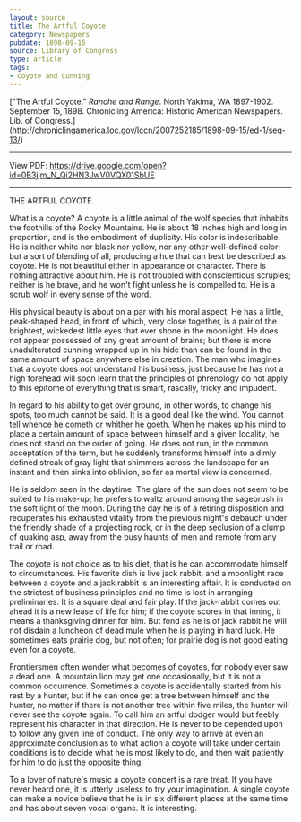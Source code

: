```yaml
---
layout: source
title: The Artful Coyote
category: Newspapers
pubdate: 1898-09-15
source: Library of Congress
type: article
tags:
- Coyote and Cunning
---
```


["The Artful Coyote." *Ranche and Range*. North Yakima, WA 1897-1902. September 15, 1898. Chronicling America: Historic American Newspapers. Lib. of Congress.] (http://chroniclingamerica.loc.gov/lccn/2007252185/1898-09-15/ed-1/seq-13/)
***
View PDF: https://drive.google.com/open?id=0B3jjm_N_Qi2HN3JwV0VQX01SbUE
***
THE ARTFUL COYOTE.

What is a coyote? A coyote is a little animal of the wolf species that inhabits the foothills of the Rocky Mountains. He is about 18 inches high and long in proportion, and is the embodiment of duplicity. His color is indescribable. He is neither white nor black nor yellow, nor any other well-defined color; but a sort of blending of all, producing a hue that can best be described as coyote. He is not beautiful either in appearance or character. There is nothing attractive about him. He is not troubled with conscientious scruples; neither is he brave, and he won't fight unless he is compelled to. He is a scrub wolf in every sense of the word.

His physical beauty is about on a par with his moral aspect. He has a little, peak-shaped head, in front of which, very close together, is a pair of the brightest, wickedest little eyes that ever shone in the moonlight. He does not appear possessed of any great amount of brains; but there is more unadulterated cunning wrapped up in his hide than can be found in the same amount of space anywhere else in creation. The man who imagines that a coyote does not understand his business, just because he has not a high forehead will soon learn that the principles of phrenology do not apply to this epitome of everything that is smart, rascally, tricky and impudent.

In regard to his ability to get over ground, in other words, to change his spots, too much cannot be said. It is a good deal like the wind. You cannot tell whence he cometh or whither he goeth. When he makes up his mind to place a certain amount of space between himself and a given locality, he does not stand on the order of going. He does not run, in the common acceptation of the term, but he suddenly transforms himself into a dimly defined streak of gray light that shimmers across the landscape for an instant and then sinks into oblivion, so far as mortal view is concerned.

He is seldom seen in the daytime. The glare of the sun does not seem to be suited to his make-up; he prefers to waltz around among the sagebrush in the soft light of the moon. During the day he is of a retiring disposition and recuperates his exhausted vitality from the previous night's debauch under the friendly shade of a projecting rock, or in the deep seclusion of a clump of quaking asp, away from the busy haunts of men and remote from any trail or road.

The coyote is not choice as to his diet, that is he can accommodate himself to circumstances. His favorite dish is live jack rabbit, and a moonlight race between a coyote and a jack rabbit is an interesting affair. It is conducted on the strictest of business principles and no time is lost in arranging preliminaries. It is a square deal and fair play. If the jack-rabbit comes out ahead it is a new lease of life for him; if the coyote scores in that inning, it means a thanksgiving dinner for him. But fond as he is of jack rabbit he will not disdain a luncheon of dead mule when he is playing in hard luck. He sometimes eats prairie dog, but not often; for prairie dog is not good eating even for a coyote.

Frontiersmen often wonder what becomes of coyotes, for nobody ever saw a dead one. A mountain lion may get one occasionally, but it is not a common occurrence. Sometimes a coyote is accidentally started from his rest by a hunter, but if he can once get a tree between himself and the hunter, no matter if there is not another tree within five miles, the hunter will never see the coyote again. To call him an artful dodger would but feebly represent his character in that direction. He is never to be depended upon to follow any given line of conduct. The only way to arrive at even an approximate conclusion as to what action a coyote will take under certain conditions is to decide what he is most likely to do, and then wait patiently for him to do just the opposite thing.

To a lover of nature's music a coyote concert is a rare treat. If you have never heard one, it is utterly useless to try your imagination. A single coyote can make a novice believe that he is in six different places at the same time and has about seven vocal organs. It is interesting.
